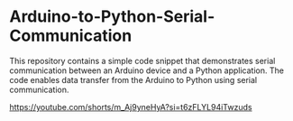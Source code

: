 # Arduino-to-Python-Serial-Communication
This repository contains a simple code snippet that demonstrates serial communication between an Arduino device and a Python application. The code enables data transfer from the Arduino to Python using serial communication.

https://youtube.com/shorts/m_Aj9yneHyA?si=t6zFLYL94iTwzuds
